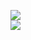 [![](https://img.shields.io/badge/Made%20With-Github%20Spray-lightgrey.svg?style=for-the-badge&logo=github)](https://github.com/Annihil/github-spray#23187)  
[![](https://i.imgur.com/2DrTn0Z.gif)](https://github.com/Annihil/github-spray)